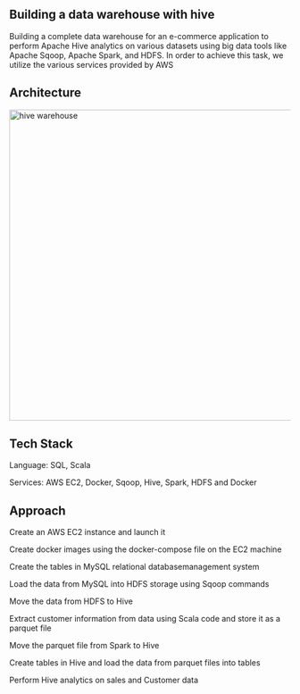 ## Building a data warehouse with hive  
Building a complete data warehouse for an e-commerce application to perform Apache Hive analytics on various datasets using big data tools like Apache Sqoop, Apache Spark, and HDFS. In order to achieve this task, we utilize the various services provided by AWS

## Architecture

<img width="557" alt="hive warehouse" src="https://github.com/laijupjoy/Building-a-data-warehouse-with-hive/assets/87544051/a3134c16-95dd-4b6d-9042-40057d6ae198">

## Tech Stack

Language: SQL, Scala

Services: AWS EC2, Docker, Sqoop, Hive, Spark, HDFS and Docker

## Approach

Create an AWS EC2 instance and launch it

Create docker images using the docker-compose file on the EC2 machine

Create the tables in MySQL relational databasemanagement system

Load the data from MySQL into HDFS storage using Sqoop commands

Move the data from HDFS to Hive

Extract customer information from data using Scala code and store it as a parquet file

Move the parquet file from Spark to Hive

Create tables in Hive and load the data from parquet files into tables

Perform Hive analytics on sales and Customer data
